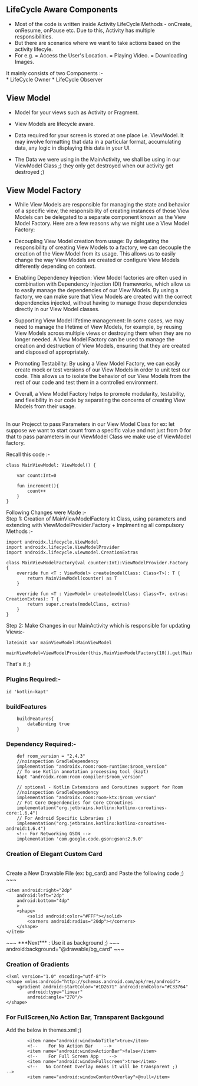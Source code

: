 ## LifeCycle Aware Components

* Most of the code is written inside Activity LifeCycle Methods - onCreate, onResume,
onPause etc. Due to this, Activity has multiple responsibilities.
* But there are scenarios where we want to take actions based on the activity lifecyle.
* For e.g.
	= Access the User's Location.
	= Playing Video.
	= Downloading Images.


It mainly consists of two Components :- <br>
	* LifeCycle Owner
	* LifeCycle Observer

## View Model

* Model for your views such as Activity or Fragment.

* View Models are lifecycle aware.

* Data required for your screen is stored at one place i.e. ViewModel. It may involve
formatting that data in a particular format, accumulating data, any logic in displaying
this data in your Ul.

* The Data we were using in the MainActivity, we shall be using in our ViewModel Class ;)
 they only get destroyed when our activity get destroyed ;)

 ## View Model Factory

* While View Models are responsible for managing the state and behavior of a specific view, the responsibility of creating instances of those View Models can be delegated to a separate component known as the View Model Factory. Here are a few reasons why we might use a View Model Factory:

* Decoupling View Model creation from usage: By delegating the responsibility of creating View Models to a factory, we can decouple the creation of the View Model from its usage. This allows us to easily change the way View Models are created or configure View Models differently depending on context.

* Enabling Dependency Injection: View Model factories are often used in combination with Dependency Injection (DI) frameworks, which allow us to easily manage the dependencies of our View Models. By using a factory, we can make sure that View Models are created with the correct dependencies injected, without having to manage those dependencies directly in our View Model classes.

* Supporting View Model lifetime management: In some cases, we may need to manage the lifetime of View Models, for example, by reusing View Models across multiple views or destroying them when they are no longer needed. A View Model Factory can be used to manage the creation and destruction of View Models, ensuring that they are created and disposed of appropriately.

* Promoting Testability: By using a View Model Factory, we can easily create mock or test versions of our View Models in order to unit test our code. This allows us to isolate the behavior of our View Models from the rest of our code and test them in a controlled environment.

* Overall, a View Model Factory helps to promote modularity, testability, and flexibility in our code by separating the concerns of creating View Models from their usage.

<br>
In our Projecct to pass Parameters in our View Model Class for ex: let suppose we want to start count from a specific value and not just from 0 for that to pass parameters in our ViewModel Class we make use of ViewModel factory.

Recall this code :-
```
class MainViewModel: ViewModel() {

    var count:Int=0

    fun increment(){
        count++
    }
}
```

Following Changes were Made :- <br>
Step 1: Creation of MainViewModelFactory.kt Class, using parameters and extending with ViewModelProvider.Factory + Implmenting all compulsory Methods  :- <br>
```
import androidx.lifecycle.ViewModel
import androidx.lifecycle.ViewModelProvider
import androidx.lifecycle.viewmodel.CreationExtras

class MainViewModelFactory(val counter:Int):ViewModelProvider.Factory {
    override fun <T : ViewModel> create(modelClass: Class<T>): T {
        return MainViewModel(counter) as T
    }

    override fun <T : ViewModel> create(modelClass: Class<T>, extras: CreationExtras): T {
        return super.create(modelClass, extras)
    }
}
```

Step 2: Make Changes in our MainActivity which is responsible for updating Views:-
```
lateinit var mainViewModel:MainViewModel

mainViewModel=ViewModelProvider(this,MainViewModelFactory(10)).get(MainViewModel::class.java)
```
That's it ;)

### Plugins Required:-
```
id 'kotlin-kapt'
```

### buildFeatures
```
    buildFeatures{
        dataBinding true
    }
```

### Dependency Required:-
```
    def room_version = "2.4.3"
    //noinspection GradleDependency
    implementation "androidx.room:room-runtime:$room_version"
    // To use Kotlin annotation processing tool (kapt)
    kapt "androidx.room:room-compiler:$room_version"

    // optional - Kotlin Extensions and Coroutines support for Room
    //noinspection GradleDependency
    implementation "androidx.room:room-ktx:$room_version"
    // Fot Core Dependencies for Core COroutines
    implementation("org.jetbrains.kotlinx:kotlinx-coroutines-core:1.6.4")
    // For Android Specific Libraries ;)
    implementation("org.jetbrains.kotlinx:kotlinx-coroutines-android:1.6.4")
	<!-- For Networking GSON -->
	implementation 'com.google.code.gson:gson:2.9.0'
```

### Creation of Elegant Custom Card 
<br>
Create a New Drawable File (ex: bg_card) and Paste the following code ;)
<br>
~~~
<?xml version="1.0" encoding="utf-8"?>
<layer-list xmlns:android="http://schemas.android.com/apk/res/android">
    <item>
        <shape>
            <solid android:color="#33000000"></solid>
            <corners android:radius="20dp"></corners>
        </shape>
    </item>

    <item android:right="2dp"
        android:left="2dp"
        android:bottom="4dp"
        >
        <shape>
            <solid android:color="#FFF"></solid>
            <corners android:radius="20dp"></corners>
        </shape>
    </item>
</layer-list>
~~~
***Next*** : Use it as background ;)
~~~
 android:background="@drawable/bg_card"
~~~


### Creation of Gradients 
~~~
<?xml version="1.0" encoding="utf-8"?>
<shape xmlns:android="http://schemas.android.com/apk/res/android">
    <gradient android:startColor="#1D2671" android:endColor="#C33764"
        android:type="linear"
        android:angle="270"/>
</shape>
~~~

### For FullScreen,No Action Bar, Transparent Backgound
Add the below in themes.xml ;)
~~~
        <item name="android:windowNoTitle">true</item>
        <!--    For No Action Bar    -->
        <item name="android:windowActionBar">false</item>
        <!--    For Full Screen App    -->
        <item name="android:windowFullscreen">true</item>
        <!--   No Content Overlay means it will be transparent ;)     -->
        <item name="android:windowContentOverlay">@null</item>
~~~